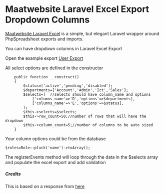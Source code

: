 # Maatwebsite Laravel Excel Export Dropdown Columns
[Maatwebsite Laravel Excel](https://github.com/Maatwebsite/Laravel-Excel)
is a simple, but elegant Laravel wrapper around PhpSpreadsheet exports and imports.

You can have dropdown columns in Laravel Excel Export

Open the example export [User Export](https://github.com/timoye/maatwebsite-laravel-excel-export-dropdown-columns/blob/master/UserExport.php)

All select options are defined in the constructor

```
    public function __construct()
    {
        $status=['active','pending','disabled'];
        $departments=['Account','Admin','Ict','Sales'];
        $selects=[  //selects should have column_name and options
            ['columns_name'=>'D','options'=>$departments],
            ['columns_name'=>'E','options'=>$status],
        ];
        $this->selects=$selects;
        $this->row_count=50;//number of rows that will have the dropdown
        $this->column_count=5;//number of columns to be auto sized
    }
```

Your column options could be from the database

```
$roles=Role::pluck('name')->toArray();
```

The registerEvents method will loop through the data in the $selects array and populate the excel export and add validation


##### Credits
This is based on a response from [here](https://stackoverflow.com/questions/59061090/maatwebsite-laravel-excel-export-columns-with-drop-down-list)